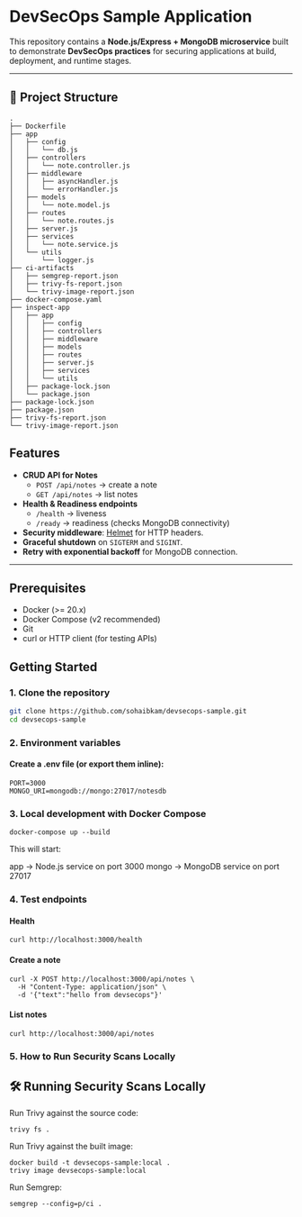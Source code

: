 # DevSecOps Sample Application

This repository contains a **Node.js/Express + MongoDB microservice** built to demonstrate **DevSecOps practices** for securing applications at build, deployment, and runtime stages.

---

## 📂 Project Structure
```
.
├── Dockerfile
├── app
│   ├── config
│   │   └── db.js
│   ├── controllers
│   │   └── note.controller.js
│   ├── middleware
│   │   ├── asyncHandler.js
│   │   └── errorHandler.js
│   ├── models
│   │   └── note.model.js
│   ├── routes
│   │   └── note.routes.js
│   ├── server.js
│   ├── services
│   │   └── note.service.js
│   └── utils
│       └── logger.js
├── ci-artifacts
│   ├── semgrep-report.json
│   ├── trivy-fs-report.json
│   └── trivy-image-report.json
├── docker-compose.yaml
├── inspect-app
│   ├── app
│   │   ├── config
│   │   ├── controllers
│   │   ├── middleware
│   │   ├── models
│   │   ├── routes
│   │   ├── server.js
│   │   ├── services
│   │   └── utils
│   ├── package-lock.json
│   └── package.json
├── package-lock.json
├── package.json
├── trivy-fs-report.json
└── trivy-image-report.json
```

## Features

- **CRUD API for Notes**  
  - `POST /api/notes` → create a note  
  - `GET /api/notes` → list notes  
- **Health & Readiness endpoints**  
  - `/health` → liveness  
  - `/ready` → readiness (checks MongoDB connectivity)  
- **Security middleware**: [Helmet](https://github.com/helmetjs/helmet) for HTTP headers.  
- **Graceful shutdown** on `SIGTERM` and `SIGINT`.  
- **Retry with exponential backoff** for MongoDB connection.  

---

## Prerequisites
- Docker (>= 20.x)
- Docker Compose (v2 recommended)
- Git
- curl or HTTP client (for testing APIs)

##  Getting Started

### 1. Clone the repository
```bash
git clone https://github.com/sohaibkam/devsecops-sample.git
cd devsecops-sample
```
### 2. Environment variables

#### Create a .env file (or export them inline):
```
PORT=3000
MONGO_URI=mongodb://mongo:27017/notesdb
```
### 3. Local development with Docker Compose
```
docker-compose up --build
```

This will start:

app → Node.js service on port 3000
mongo → MongoDB service on port 27017

### 4. Test endpoints

#### Health
```
curl http://localhost:3000/health
```

#### Create a note
```
curl -X POST http://localhost:3000/api/notes \
  -H "Content-Type: application/json" \
  -d '{"text":"hello from devsecops"}'
```

#### List notes
```
curl http://localhost:3000/api/notes
```

### 5. How to Run Security Scans Locally

## 🛠 Running Security Scans Locally
Run Trivy against the source code:
```bash
trivy fs .
```

Run Trivy against the built image:
```
docker build -t devsecops-sample:local .
trivy image devsecops-sample:local
```

Run Semgrep:
```
semgrep --config=p/ci .
```
